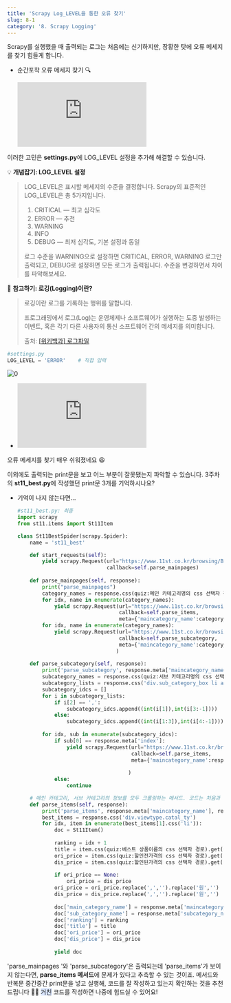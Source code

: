 ```yaml
---
title: 'Scrapy Log_LEVEL을 통한 오류 찾기'
slug: 8-1
category: '8. Scrapy Logging'
---
```

Scrapy를 실행했을 때 출력되는 로그는 처음에는 신기하지만, 장황한 탓에 오류 메세지를 찾기 힘들게 합니다.

- 순간포착 오류 메세지 찾기 🔍

  <iframe class="w-full" style="aspect-ratio: 16 / 9;" src="https://www.youtube.com/embed/ts37bxU7mC8" title="YouTube video player" frameborder="0" allow="accelerometer; autoplay; clipboard-write; encrypted-media; gyroscope; picture-in-picture" allowfullscreen></iframe>

이러한 고민은 **settings.py**에 LOG_LEVEL 설정을 추가해 해결할 수 있습니다.

💡 **개념잡기: LOG_LEVEL 설정**
> LOG_LEVEL은 표시할 메세지의 수준을 결정합니다. Scrapy의 표준적인 LOG_LEVEL은 총 5가지입니다.
>
> 1. CRITICAL — 최고 심각도
> 2. ERROR — 추천
> 3. WARNING
> 4. INFO
> 5. DEBUG — 최저 심각도, 기본 설정과 동일
> 
> 로그 수준을 WARNING으로 설정하면 CRITICAL, ERROR, WARNING 로그만 출력되고, DEBUG로 설정하면 모든 로그가 출력됩니다. 수준을 변경하면서 차이를 파악해보세요.

📖 **참고하기: 로깅(Logging)이란?**
> 로깅이란 로그를 기록하는 행위를 말합니다.
> 
> 프로그래밍에서 로그(Log)는 운영체제나 소프트웨어가 실행하는 도중 발생하는 이벤트, 혹은 각기 다른 사용자의 통신 소프트웨어 간의 메세지를 의미합니다.
> 
> 출처: [[위키백과] 로그파일](https://ko.wikipedia.org/wiki/%EB%A1%9C%EA%B7%B8%ED%8C%8C%EC%9D%BC)


```python
#settings.py
LOG_LEVEL = 'ERROR'    # 직접 입력
```

![0](/scrapy/8-1/0.png)

- <iframe class="w-full" style="aspect-ratio: 16 / 9;" src="https://www.youtube.com/embed/_BWLtXTSXOI" title="YouTube video player" frameborder="0" allow="accelerometer; autoplay; clipboard-write; encrypted-media; gyroscope; picture-in-picture" allowfullscreen></iframe>
오류 메세지를 찾기 매우 쉬워졌네요 😆

이외에도 출력되는 print문을 보고 어느 부분이 잘못됐는지 파악할 수 있습니다. 3주차의 **st11_best.py**에 작성했던 print문 3개를 기억하시나요?

- 기억이 나지 않는다면...
  
    ```python
    #st11_best.py: 최종
    import scrapy
    from st11.items import St11Item
    
    class St11BestSpider(scrapy.Spider):
        name = 'st11_best'
    
        def start_requests(self):
            yield scrapy.Request(url="https://www.11st.co.kr/browsing/BestSeller.tmall?method=getBestSellerMain&cornerNo=0",
                                 callback=self.parse_mainpages)
            
        def parse_mainpages(self, response):
            print("parse_mainpages")
            category_names = response.css(quiz:메인 카테고리명의 css 선택자 경로).getall()
            for idx, name in enumerate(category_names):
                yield scrapy.Request(url="https://www.11st.co.kr/browsing/BestSeller.tmall?method=getBestSellerMain&cornerNo="+str(idx), 
                                     callback=self.parse_items, 
                                     meta={'maincategory_name':category_names[idx], 'subcategory_name':'All'})
            for idx, name in enumerate(category_names):
                yield scrapy.Request(url="https://www.11st.co.kr/browsing/BestSeller.tmall?method=getBestSellerMain&cornerNo="+str(idx), 
                                     callback=self.parse_subcategory, 
                                     meta={'maincategory_name':category_names[idx],'index':idx}
                                    )
        
        def parse_subcategory(self, response):
            print('parse_subcategory', response.meta['maincategory_name'])        
            subcategory_names = response.css(quiz:서브 카테고리명의 css 선택자 경로).getall()
            subcategory_lists = response.css('div.sub_category_box li a::attr("onclick")').re('\(.*\)')
            subcategory_idcs = []
            for i in subcategory_lists:
                if i[2] == ',':
                    subcategory_idcs.append((int(i[1]),int(i[3:-1])))
                else:
                    subcategory_idcs.append((int(i[1:3]),int(i[4:-1])))
            
            for idx, sub in enumerate(subcategory_idcs):
                if sub[0] == response.meta['index']:
                    yield scrapy.Request(url="https://www.11st.co.kr/browsing/BestSeller.tmall?method=getBestSellerMain&cornerNo=" + str(sub[0]) + "&dispCtgrNo=" + str(sub[1]), 
                                         callback=self.parse_items,
                                         meta={'maincategory_name':response.meta['maincategory_name'], 
                                                                          'subcategory_name':subcategory_names[idx]}
                                        )
                else:
                    continue
    
        # 메인 카테고리, 서브 카테고리의 정보를 모두 크롤링하는 메서드. 코드는 처음과 동일
        def parse_items(self, response):
            print('parse_items', response.meta['maincategory_name'], response.meta['subcategory_name'])
            best_items = response.css('div.viewtype.catal_ty')
            for idx, item in enumerate(best_items[1].css('li')):
                doc = St11Item()
                
                ranking = idx + 1
                title = item.css(quiz:베스트 상품이름의 css 선택자 경로).get().strip()
                ori_price = item.css(quiz:할인전가격의 css 선택자 경로).get()
                dis_price = item.css(quiz:할인된가격의 css 선택자 경로).get()
                
                if ori_price == None:
                    ori_price = dis_price
                ori_price = ori_price.replace(',','').replace('원','')
                dis_price = dis_price.replace(',','').replace('원','')
                
                doc['main_category_name'] = response.meta['maincategory_name']
                doc['sub_category_name'] = response.meta['subcategory_name']
                doc['ranking'] = ranking
                doc['title'] = title
                doc['ori_price'] = ori_price
                doc['dis_price'] = dis_price
         
                yield doc
    ```
    

'parse_mainpages '와 'parse_subcategory'은 출력되는데 'parse_items'가 보이지 않는다면, **parse_items 메서드**에 문제가 있다고 추측할 수 있는 것이죠. 메서드와 반복문 중간중간 print문을 넣고 실행해, 코드를 잘 작성하고 있는지 확인하는 것을 추천드립니다 👨‍🔧 <span style="background-color:#D9E5FF">거친</span> 코드를 작성하면 나중에 힘드실 수 있어요!
